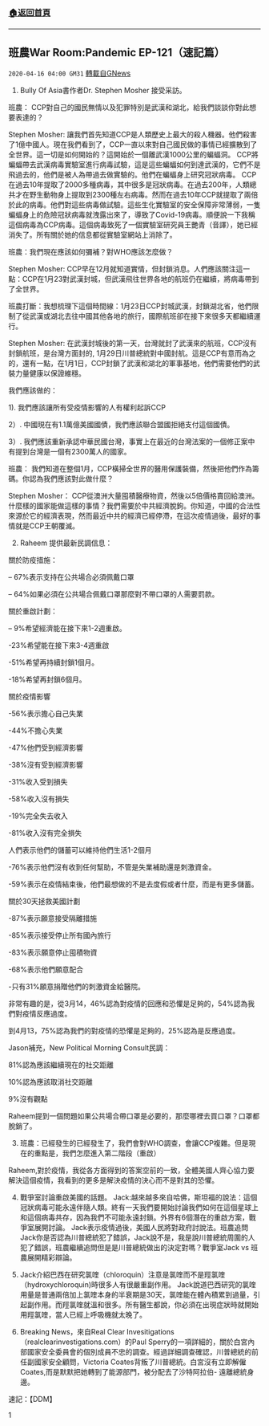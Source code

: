 ###  [:house:返回首頁](https://github.com/ourhimalayas/txt)
---

## 班農War Room:Pandemic EP-121（速記篇）
`2020-04-16 04:00 GM31` [轉載自GNews](https://gnews.org/zh-hant/174257/)

1. Bully Of Asia書作者Dr. Stephen Mosher 接受采訪。

班農： CCP對自己的國民無情以及犯罪特別是武漢和湖北，給我們談談你對此想要表達的？

Stephen Mosher: 讓我們首先知道CCP是人類歷史上最大的殺人機器。他們殺害了1億中國人。現在我們看到了，CCP一直以來對自己國民做的事情已經擴散到了全世界。這一切是如何開始的？這開始於一個離武漢1000公里的蝙蝠洞。 CCP將蝙蝠帶去武漢病毒實驗室進行病毒試驗，這是這些蝙蝠如何到達武漢的，它們不是飛過去的，他們是被人為帶過去做實驗的。他們在蝙蝠身上研究冠狀病毒。 CCP在過去10年提取了2000多種病毒，其中很多是冠狀病毒。在過去200年，人類總共才在野生動物身上提取到2300種左右病毒。然而在過去10年CCP就提取了兩倍於此的病毒。他們對這些病毒做試驗。這些生化實驗室的安全保障非常薄弱，一隻蝙蝠身上的危險冠狀病毒就洩露出來了，導致了Covid-19病毒。順便說一下我稱這個病毒為CCP病毒。這個病毒致死了一個實驗室研究員王艷青（音譯），她已經消失了。所有關於她的信息都從實驗室網站上消除了。

班農：我們現在應該如何彌補？對WHO應該怎麼做？

Stephen Mosher: CCP早在12月就知道實情，但封鎖消息。人們應該關注這一點：CCP在1月23對武漢封城，但武漢飛往世界各地的航班仍在繼續，將病毒帶到了全世界。

班農打斷：我想梳理下這個時間線：1月23日CCP封城武漢，封鎖湖北省，他們限制了從武漢或湖北去往中國其他各地的旅行，國際航班卻在接下來很多天都繼續運行。

Stephen Mosher: 在武漢封城後的第一天，台灣就封了武漢來的航班，CCP沒有封鎖航班，是台灣方面封的, 1月29日川普總統對中國封航。這是CCP有意而為之的，還有一點，在1月1日，CCP封鎖了武漢和湖北的軍事基地，他們需要他們的武裝力量健康以保證維穩。

我們應該做的：

1). 我們應該讓所有受疫情影響的人有權利起訴CCP

2）. 中國現在有1.1萬億美國國債，我們應該聯合盟國拒絕支付這個國債。

3）. 我們應該重新承認中華民國台灣，事實上在最近的台灣法案的一個修正案中有提到台灣是一個有2300萬人的國家。

班農： 我們知道在整個1月，CCP橫掃全世界的醫用保護裝備，然後把他們作為籌碼。你認為我們應該對此做什麼？

Stephen Mosher： CCP從澳洲大量囤積醫療物資，然後以5倍價格賣回給澳洲。什麼樣的國家能做這樣的事情？我們需要於中共經濟脫鉤。你知道，中國的合法性來源於它的經濟表現，然而最近中共的經濟已經停滯，在這次疫情過後，最好的事情就是CCP王朝覆滅。

2. Raheem 提供最新民調信息：

關於防疫措施：

– 67%表示支持在公共場合必須佩戴口罩

– 64%如果必須在公共場合佩戴口罩那麼對不帶口罩的人需要罰款。

關於重啟計劃：

– 9%希望經濟能在接下來1-2週重啟。

-23%希望能在接下來3-4週重啟

-51%希望再持續封鎖1個月。

-18%希望再封鎖6個月。

關於疫情影響

-56%表示擔心自己失業

-44%不擔心失業

-47%他們受到經濟影響

-38%沒有受到經濟影響

-31%收入受到損失

-58%收入沒有損失

-19%完全失去收入

-81%收入沒有完全損失

人們表示他們的儲蓄可以維持他們生活1-2個月

-76%表示他們沒有收到任何幫助，不管是失業補助還是刺激資金。

-59%表示在疫情結束後，他們最想做的不是去度假或者什麼，而是有更多儲蓄。

關於30天拯救美國計劃

-87%表示願意接受隔離措施

-85%表示接受停止所有國內旅行

-83%表示願意停止囤積物資

-68%表示他們願意配合

-只有31%願意捐贈他們的刺激資金給醫院。

非常有趣的是，從3月14，46%認為對疫情的回應和恐懼是足夠的，54%認為我們對疫情反應過度。

到4月13，75%認為我們的對疫情的恐懼是足夠的，25%認為是反應過度。

Jason補充，New Political Morning Consult民調：

81%認為應該繼續現在的社交距離

10%認為應該取消社交距離

9%沒有觀點

Raheem提到一個問題如果公共場合帶口罩是必要的，那麼哪裡去買口罩？口罩都脫銷了。

3. 班農：已經發生的已經發生了，我們會對WHO調查，會讓CCP複雜。但是現在的重點是，我們怎麼進入第二階段（重啟）

Raheem,對於疫情，我從各方面得到的答案空前的一致，全體美國人齊心協力要解決這個疫情，我看到的更多是解決疫情的決心而不是對其的恐懼。

4. 戰爭室討論重啟美國的話題。 Jack:越來越多來自哈佛，斯坦福的說法：這個冠狀病毒可能永遠伴隨人類。終有一天我們要開始討論我們如何在這個星球上和這個病毒共存，因為我們不可能永遠封鎖。外界有6個潛在的重啟方案，戰爭室展開討論。 Jack表示疫情過後，美國人民將對政府討說法。班農追問Jack你是否認為川普總統犯了錯誤，Jack說不是，我是說川普總統周圍的人犯了錯誤，班農繼續追問但是是川普總統做出的決定對嗎？戰爭室Jack vs 班農展開精彩辯論。

5. Jack介紹巴西在研究氯喹（chloroquin）注意是氯喹而不是羥氯喹（hydroxychloroquin)時很多人有很嚴重副作用。 Jack說道巴西研究的氯喹用量是普通兩倍加上氯喹本身的半衰期是30天，氯喹能在體內積累到過量，引起副作用。而羥氯喹就溫和很多。所有醫生都說，你必須在出現症狀時就開始用羥氯喹，當人已經上呼吸機就太晚了。

6. Breaking News，來自Real Clear Invesitigations（realclearinvestigations.com）的Paul Sperry的一項詳細的，關於白宮內部國家安全委員會的個別成員不忠的調查。經過詳細調查確認，川普總統的前任副國家安全顧問，Victoria Coates背叛了川普總統。白宮沒有立即解僱Coates,而是默默把她轉到了能源部門，被分配去了沙特阿拉伯- 遠離總統身邊。

速記：【DDM】

1
